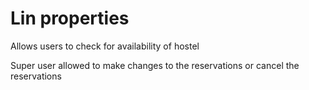 # Lin properties

Allows users to check for availability of hostel

Super user allowed to make changes to the reservations or cancel the reservations
